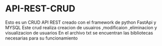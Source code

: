 # API-REST-CRUD
Esto es un CRUD API REST creado con el framework de python FastApi y MYSQL 
Este crud realiza creacion de usuairos ,modificaion ,eliminacion y visualizacion de usuarios 
En el archivo txt se encuentran las bibliotecas necesarias para su funcionamiento  
